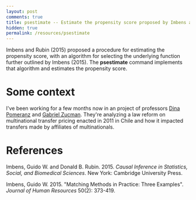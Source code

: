 ```yaml
---
layout: post
comments: true
title: psestimate -- Estimate the propensity score proposed by Imbens and Rubin (2015)
hidden: true
permalink: /resources/psestimate
---
```


Imbens and Rubin (2015) proposed a procedure for estimating the propensity score, with an algorithm for selecting the underlying function further outlined by Imbens (2015). The **psestimate** command implements that algorithm and estimates the propensity score.

# Some context

I've been working for a few months now in an project of professors [Dina Pomeranz](http://www.hbs.edu/faculty/Pages/profile.aspx?facId=603214) and [Gabriel Zucman](http://gabriel-zucman.eu/). They're analyzing a law reform on multinational transfer pricing enacted in 2011 in Chile and how it impacted transfers made by affiliates of multinationals.

# References
Imbens, Guido W. and Donald B. Rubin. 2015.  *Causal Inference in Statistics, Social,
        and Biomedical Sciences*.  New York: Cambridge University Press.

Imbens, Guido W. 2015.  "Matching Methods in Practice: Three Examples".  *Journal of
        Human Resources* 50(2): 373-419.
